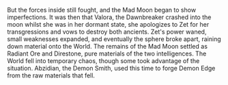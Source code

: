 But the forces inside still fought, and the Mad Moon began to show imperfections. It was then that Valora, the Dawnbreaker crashed into the moon whilst she was in her dormant state, she apologizes to Zet for her transgressions and vows to destroy both ancients. Zet's power waned, small weaknesses expanded, and eventually the sphere broke apart, raining down material onto the World. The remains of the Mad Moon settled as Radiant Ore and Direstone, pure materials of the two intelligences. The World fell into temporary chaos, though some took advantage of the situation. Abzidian, the Demon Smith, used this time to forge Demon Edge from the raw materials that fell.